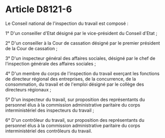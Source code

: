 # Article D8121-6

Le Conseil national de l'inspection du travail est composé : 

  
1° D'un conseiller d'Etat désigné par le vice-président du Conseil d'Etat ; 

  
2° D'un conseiller à la Cour de cassation désigné par le premier président de la Cour de cassation ; 

  
3° D'un inspecteur général des affaires sociales, désigné par le chef de l'inspection générale des affaires sociales ; 

  
4° D'un membre du corps de l'inspection du travail exerçant les fonctions de directeur régional des entreprises, de la concurrence, de la consommation, du travail et de l'emploi désigné par le collège des directeurs régionaux ; 

5° D'un inspecteur du travail, sur proposition des représentants du personnel élus à la commission administrative paritaire du corps interministériel des inspecteurs du travail ; 

  
6° D'un contrôleur du travail, sur proposition des représentants du personnel élus à la commission administrative paritaire du corps interministériel des contrôleurs du travail.